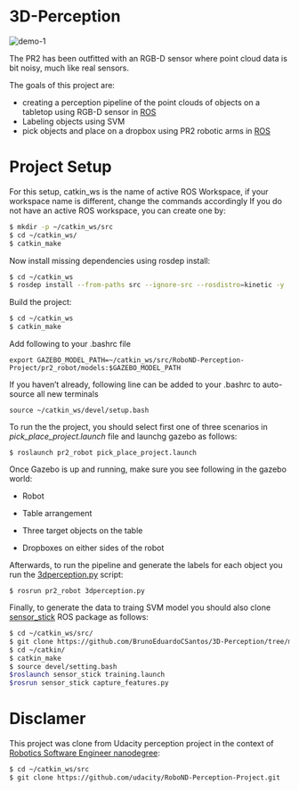 # 3D-Perception
![demo-1](https://user-images.githubusercontent.com/20687560/28748231-46b5b912-7467-11e7-8778-3095172b7b19.png)


The PR2 has been outfitted with an RGB-D sensor where point cloud data is bit noisy, much like real sensors.

The goals of this project are:
- creating a perception pipeline of the point clouds of objects on a tabletop using RGB-D sensor in [ROS](http://www.ros.org/)
- Labeling objects using SVM
- pick objects and place on a dropbox using PR2 robotic arms in [ROS](http://www.ros.org/) 


# Project Setup
For this setup, catkin_ws is the name of active ROS Workspace, if your workspace name is different, change the commands accordingly
If you do not have an active ROS workspace, you can create one by:

```sh
$ mkdir -p ~/catkin_ws/src
$ cd ~/catkin_ws/
$ catkin_make
```

Now install missing dependencies using rosdep install:
```sh
$ cd ~/catkin_ws
$ rosdep install --from-paths src --ignore-src --rosdistro=kinetic -y
```
Build the project:
```sh
$ cd ~/catkin_ws
$ catkin_make
```
Add following to your .bashrc file
```
export GAZEBO_MODEL_PATH=~/catkin_ws/src/RoboND-Perception-Project/pr2_robot/models:$GAZEBO_MODEL_PATH
```

If you haven’t already, following line can be added to your .bashrc to auto-source all new terminals
```
source ~/catkin_ws/devel/setup.bash
```

To run the the project, you should select first one of three scenarios in *pick_place_project.launch* file and launchg gazebo as follows: 
```
$ roslaunch pr2_robot pick_place_project.launch
```

Once Gazebo is up and running, make sure you see following in the gazebo world:
- Robot

- Table arrangement

- Three target objects on the table

- Dropboxes on either sides of the robot


Afterwards, to run the pipeline and generate the labels for each object you run the [3dperception.py](https://github.com/BrunoEduardoCSantos/3D-Perception/blob/master/PR2-PERCEPTION/pr2_robot/scripts/3dperception.py) script:
```
$ rosrun pr2_robot 3dperception.py
```
Finally, to generate the data to traing SVM model you should also clone [sensor_stick](https://github.com/BrunoEduardoCSantos/3D-Perception/tree/master/sensor_stick) ROS package as follows:
```sh
$ cd ~/catkin_ws/src/
$ git clone https://github.com/BrunoEduardoCSantos/3D-Perception/tree/master/sensor_stick
$ cd ~/catkin/
$ catkin_make
$ source devel/setting.bash
$roslaunch sensor_stick training.launch
$rosrun sensor_stick capture_features.py
```

# Disclamer
This project was clone from Udacity perception project in the context of [Robotics Software Engineer nanodegree](https://www.udacity.com/course/robotics-software-engineer--nd209):

```sh
$ cd ~/catkin_ws/src
$ git clone https://github.com/udacity/RoboND-Perception-Project.git
```
